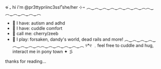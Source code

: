 𖦹ׂ ₊ hi i'm @pr3ttypriinc3ss!˚she/her ⊹⋆
︵‿︵‿︵‿︵‿︵‿︵‿︵‿︵︵‿︵‿︵‿︵‿︵‿︵
- 🍰 I have: autism and adhd 
- 🎀 I have: cuddle comfort
- 🧁 call me: cherry/zeeb
- 🥧 I play: forsaken, dandy's world, dead rails and more!
︵‿︵‿︵‿︵‿︵‿︵‿︵‿︵︵‿︵‿︵‿︵‿︵‿︵
୨*୧ ﹒feel free to cuddle and hug, interact  me in pony town ✦ 彡


thanks for reading...

